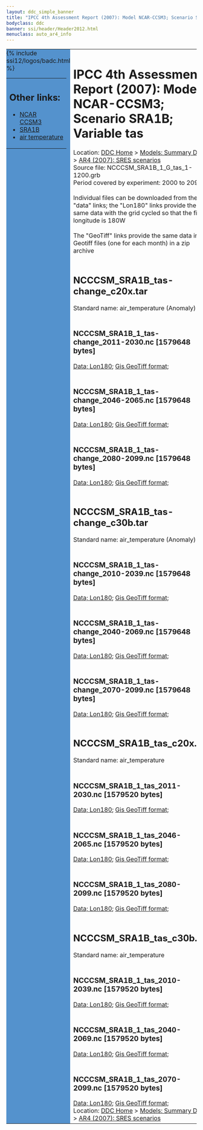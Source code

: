 ```yaml
---
layout: ddc_simple_banner
title: "IPCC 4th Assessment Report (2007): Model NCAR-CCSM3; Scenario SRA1B; Variable tas"
bodyclass: ddc
banner: ssi/header/Header2012.html
menuclass: auto_ar4_info
---
```



<table width="100%" border="0" cellspacing="0" cellpadding="0" style="border-collapse: collapse;">
<tr style="margin:0;padding:0;border:0;">
<td style="margin:0;padding:0;border:0;height:1pt;width:150pt;background:#5492CD;" valign="top" >

<div id="lh-col2" class="auto_ar4_info">
<table class="menumain" bgcolor="#5492CD" cellspacing="0" width="100%" border="0">
<tr><td>
<h2> Other links:</h2>
<ul>
<li><a href="/auto/ar4/model-NCAR-CCSM3.html">NCAR<br/>CCSM3</a></li>
<li><a href="/auto/ar4/scenario-SRA1B.html">SRA1B</a></li>
<li><a href="/auto/ar4/var-air_temperature.html">air temperature</a></li>
</ul>
</td></tr>
{% include ssi12/logos/badc.html %}
</table>
</div>
</td>
<td><h1>IPCC 4th Assessment Report (2007): Model NCAR-CCSM3; Scenario SRA1B; Variable tas</h1>

<!-- Breadcrumb1 -->
<div id="breadcrumb1" align="left">
Location: <a href="/index.html">DDC Home</a> > <a href="/sim/gcm_clim/">Models: Summary Data</a>
> <a href="/sim/gcm_clim/SRES_AR4/index.html">AR4 (2007): SRES scenarios</a>
</div>
<!-- End of Breadcrumb1 -->Source file: NCCCSM_SRA1B_1_G_tas_1-1200.grb
<br/>
Period covered by experiment: 2000 to 2099<br/>
<br/>Individual files can be downloaded from the "data" links; the "Lon180" links provide the same data
         with the grid cycled so that the first longitude is 180W<br/>
<br/>The "GeoTiff" links provide the same data in 12 Geotiff files (one for each month)
          in a zip archive<br/>
<br/><h2>NCCCSM_SRA1B_tas-change_c20x.tar</h2>
Standard name: air_temperature (Anomaly)<br>
<br/><h3>NCCCSM_SRA1B_1_tas-change_2011-2030.nc [1579648 bytes]</h3>
<a href="http://apps.ipcc-data.org/cgi-bin/downl/ar4_nc/tas/NCCCSM_SRA1B_1_tas-change_2011-2030.nc">Data; </a><a href="http://apps.ipcc-data.org/cgi-bin/downl/ar4_nc/tas/NCCCSM_SRA1B_1_tas-change_2011-2030.cyto180.nc"> Lon180</a>; <a href="/cgi-bin/downl/ar4_tif/tas/NCCCSM_SRA1B_1_tas-change_2011-2030.zip">Gis GeoTiff format; </a><br/>
<br/><h3>NCCCSM_SRA1B_1_tas-change_2046-2065.nc [1579648 bytes]</h3>
<a href="http://apps.ipcc-data.org/cgi-bin/downl/ar4_nc/tas/NCCCSM_SRA1B_1_tas-change_2046-2065.nc">Data; </a><a href="http://apps.ipcc-data.org/cgi-bin/downl/ar4_nc/tas/NCCCSM_SRA1B_1_tas-change_2046-2065.cyto180.nc"> Lon180</a>; <a href="/cgi-bin/downl/ar4_tif/tas/NCCCSM_SRA1B_1_tas-change_2046-2065.zip">Gis GeoTiff format; </a><br/>
<br/><h3>NCCCSM_SRA1B_1_tas-change_2080-2099.nc [1579648 bytes]</h3>
<a href="http://apps.ipcc-data.org/cgi-bin/downl/ar4_nc/tas/NCCCSM_SRA1B_1_tas-change_2080-2099.nc">Data; </a><a href="http://apps.ipcc-data.org/cgi-bin/downl/ar4_nc/tas/NCCCSM_SRA1B_1_tas-change_2080-2099.cyto180.nc"> Lon180</a>; <a href="/cgi-bin/downl/ar4_tif/tas/NCCCSM_SRA1B_1_tas-change_2080-2099.zip">Gis GeoTiff format; </a><br/>
<br/><h2>NCCCSM_SRA1B_tas-change_c30b.tar</h2>
Standard name: air_temperature (Anomaly)<br>
<br/><h3>NCCCSM_SRA1B_1_tas-change_2010-2039.nc [1579648 bytes]</h3>
<a href="http://apps.ipcc-data.org/cgi-bin/downl/ar4_nc/tas/NCCCSM_SRA1B_1_tas-change_2010-2039.nc">Data; </a><a href="http://apps.ipcc-data.org/cgi-bin/downl/ar4_nc/tas/NCCCSM_SRA1B_1_tas-change_2010-2039.cyto180.nc"> Lon180</a>; <a href="/cgi-bin/downl/ar4_tif/tas/NCCCSM_SRA1B_1_tas-change_2010-2039.zip">Gis GeoTiff format; </a><br/>
<br/><h3>NCCCSM_SRA1B_1_tas-change_2040-2069.nc [1579648 bytes]</h3>
<a href="http://apps.ipcc-data.org/cgi-bin/downl/ar4_nc/tas/NCCCSM_SRA1B_1_tas-change_2040-2069.nc">Data; </a><a href="http://apps.ipcc-data.org/cgi-bin/downl/ar4_nc/tas/NCCCSM_SRA1B_1_tas-change_2040-2069.cyto180.nc"> Lon180</a>; <a href="/cgi-bin/downl/ar4_tif/tas/NCCCSM_SRA1B_1_tas-change_2040-2069.zip">Gis GeoTiff format; </a><br/>
<br/><h3>NCCCSM_SRA1B_1_tas-change_2070-2099.nc [1579648 bytes]</h3>
<a href="http://apps.ipcc-data.org/cgi-bin/downl/ar4_nc/tas/NCCCSM_SRA1B_1_tas-change_2070-2099.nc">Data; </a><a href="http://apps.ipcc-data.org/cgi-bin/downl/ar4_nc/tas/NCCCSM_SRA1B_1_tas-change_2070-2099.cyto180.nc"> Lon180</a>; <a href="/cgi-bin/downl/ar4_tif/tas/NCCCSM_SRA1B_1_tas-change_2070-2099.zip">Gis GeoTiff format; </a><br/>
<br/><h2>NCCCSM_SRA1B_tas_c20x.tar</h2>
Standard name: air_temperature<br>
<br/><h3>NCCCSM_SRA1B_1_tas_2011-2030.nc [1579520 bytes]</h3>
<a href="http://apps.ipcc-data.org/cgi-bin/downl/ar4_nc/tas/NCCCSM_SRA1B_1_tas_2011-2030.nc">Data; </a><a href="http://apps.ipcc-data.org/cgi-bin/downl/ar4_nc/tas/NCCCSM_SRA1B_1_tas_2011-2030.cyto180.nc"> Lon180</a>; <a href="/cgi-bin/downl/ar4_tif/tas/NCCCSM_SRA1B_1_tas_2011-2030.zip">Gis GeoTiff format; </a><br/>
<br/><h3>NCCCSM_SRA1B_1_tas_2046-2065.nc [1579520 bytes]</h3>
<a href="http://apps.ipcc-data.org/cgi-bin/downl/ar4_nc/tas/NCCCSM_SRA1B_1_tas_2046-2065.nc">Data; </a><a href="http://apps.ipcc-data.org/cgi-bin/downl/ar4_nc/tas/NCCCSM_SRA1B_1_tas_2046-2065.cyto180.nc"> Lon180</a>; <a href="/cgi-bin/downl/ar4_tif/tas/NCCCSM_SRA1B_1_tas_2046-2065.zip">Gis GeoTiff format; </a><br/>
<br/><h3>NCCCSM_SRA1B_1_tas_2080-2099.nc [1579520 bytes]</h3>
<a href="http://apps.ipcc-data.org/cgi-bin/downl/ar4_nc/tas/NCCCSM_SRA1B_1_tas_2080-2099.nc">Data; </a><a href="http://apps.ipcc-data.org/cgi-bin/downl/ar4_nc/tas/NCCCSM_SRA1B_1_tas_2080-2099.cyto180.nc"> Lon180</a>; <a href="/cgi-bin/downl/ar4_tif/tas/NCCCSM_SRA1B_1_tas_2080-2099.zip">Gis GeoTiff format; </a><br/>
<br/><h2>NCCCSM_SRA1B_tas_c30b.tar</h2>
Standard name: air_temperature<br>
<br/><h3>NCCCSM_SRA1B_1_tas_2010-2039.nc [1579520 bytes]</h3>
<a href="http://apps.ipcc-data.org/cgi-bin/downl/ar4_nc/tas/NCCCSM_SRA1B_1_tas_2010-2039.nc">Data; </a><a href="http://apps.ipcc-data.org/cgi-bin/downl/ar4_nc/tas/NCCCSM_SRA1B_1_tas_2010-2039.cyto180.nc"> Lon180</a>; <a href="/cgi-bin/downl/ar4_tif/tas/NCCCSM_SRA1B_1_tas_2010-2039.zip">Gis GeoTiff format; </a><br/>
<br/><h3>NCCCSM_SRA1B_1_tas_2040-2069.nc [1579520 bytes]</h3>
<a href="http://apps.ipcc-data.org/cgi-bin/downl/ar4_nc/tas/NCCCSM_SRA1B_1_tas_2040-2069.nc">Data; </a><a href="http://apps.ipcc-data.org/cgi-bin/downl/ar4_nc/tas/NCCCSM_SRA1B_1_tas_2040-2069.cyto180.nc"> Lon180</a>; <a href="/cgi-bin/downl/ar4_tif/tas/NCCCSM_SRA1B_1_tas_2040-2069.zip">Gis GeoTiff format; </a><br/>
<br/><h3>NCCCSM_SRA1B_1_tas_2070-2099.nc [1579520 bytes]</h3>
<a href="http://apps.ipcc-data.org/cgi-bin/downl/ar4_nc/tas/NCCCSM_SRA1B_1_tas_2070-2099.nc">Data; </a><a href="http://apps.ipcc-data.org/cgi-bin/downl/ar4_nc/tas/NCCCSM_SRA1B_1_tas_2070-2099.cyto180.nc"> Lon180</a>; <a href="/cgi-bin/downl/ar4_tif/tas/NCCCSM_SRA1B_1_tas_2070-2099.zip">Gis GeoTiff format; </a><br/>
<!-- Breadcrumb2 -->
<div id="breadcrumb2" align="left">
Location: <a href="/index.html">DDC Home</a> > <a href="/sim/gcm_clim/">Models: Summary Data</a>
> <a href="/sim/gcm_clim/SRES_AR4/index.html">AR4 (2007): SRES scenarios</a>
</div>
<!-- End of Breadcrumb2 --></td></tr></table>

